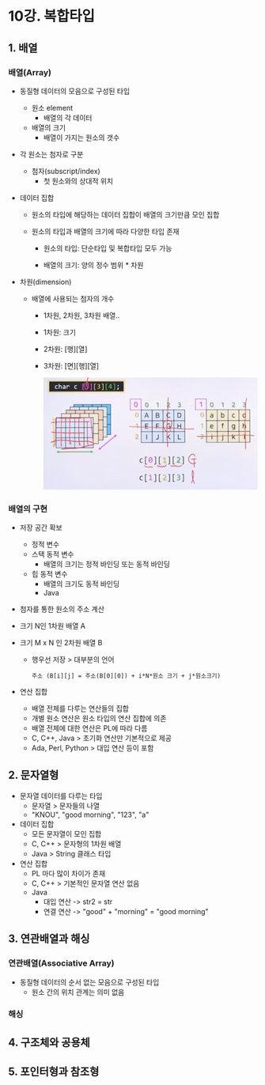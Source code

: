 # 10강. 복합타입

## 1. 배열

### 배열(Array)

- 동질형 데이터의 모음으로 구성된 타입

  - 원소 element
    - 배열의 각 데이터
  - 배열의 크기
    - 배열이 가지는 원소의 갯수

- 각 원소는 첨자로 구분

  - 첨자(subscript/index)
    - 첫 원소와의 상대적 위치

- 데이터 집합

  - 원소의 타입에 해당하는 데이터 집합이 배열의 크기만큼 모인 집합

  - 원소의 타입과 배열의 크기에 따라 다양한 타입 존재

    - 원소의 타입: 단순타입 및 복합타입 모두 가능

    - 배열의 크기: 양의 정수 범위 * 차원

- 차원(dimension)

  - 배열에 사용되는 첨자의 개수

    - 1차원, 2차원, 3차원 배열..

    - 1차원: 크기

    - 2차원: [행]\[열]

    - 3차원: [면]\[행]\[열]

      <img src="./assets/Screenshot 2024-12-02 at 11.58.43 PM.png" alt="Screenshot 2024-12-02 at 11.58.43 PM" style="zoom:50%;" />



### 배열의 구현

- 저장 공간 확보
  - 정적 변수
  - 스택 동적 변수
    - 배열의 크기는 정적 바인딩 또는 동적 바인딩
  - 힙 동적 변수
    - 배열의 크기도 동적 바인딩
    - Java
- 첨자를 통한 원소의 주소 계산

- 크기 N인 1차원 배열 A

- 크기 M x N 인 2차원 배열 B

  - 행우선 저장 > 대부분의 언어

    ```
    주소 (B[i][j] = 주소(B[0][0]) + i*N*원소 크기 + j*원소크기)
    ```

- 연산 집합

  - 배열 전체를 다루는 연산들의 집합
  - 개별 원소 연산은 원소 타입의 연산 집합에 의존
  - 배열 전체에 대한 연산은 PL에 따라 다름
  - C, C++, Java > 초기화 연산만 기본적으로 제공
  - Ada, Perl, Python > 대입 연산 등이 포함

  

## 2. 문자열형

- 문자열 데이터를 다루는 타입
  - 문자열 > 문자들의 나열
  - "KNOU", "good morning", "123", "a"
- 데이터 집합
  - 모든 문자열이 모인 집합
  - C, C++ > 문자형의 1차원 배열
  - Java > String 클래스 타입
- 연산 집합
  - PL 마다 많이 차이가 존재
  - C, C++ > 기본적인 문자열 연산 없음
  - Java
    - 대입 연산 -> str2 = str
    - 연결 연산 -> "good" + "morning" = "good morning"



## 3. 연관배열과 해싱

### 연관배열(Associative Array)

- 동질형 데이터의 순서 없는 모음으로 구성된 타입
  - 원소 간의 위치 관계는 의미 없음



### 해싱



## 4. 구조체와 공용체



## 5. 포인터형과 참조형

